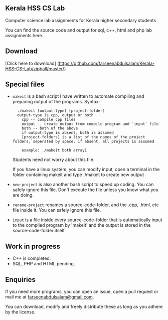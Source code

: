 
## Kerala HSS CS Lab
Computer science lab assignments for Kerala higher secondary students

You can find the source code and output for sql, c++, html and php lab assignments here.

## Download
[Click here to download] (https://github.com/farseenabdulsalam/Kerala-HSS-CS-Lab/zipball/master/)

## Special files
* `makeit` is a bash script I have written to automate compiling and preparing output of the programs.
  Syntax:
  ```
    ./makeit [output-type] [project-folder]
    output-type is cpp, output or both
      cpp -- compile cpp files
      output -- create output from compile program and `input` file
      both -- both of the above
      if output-type is absent, both is assumed
      [project-folders] is a list of the names of the project folders, seperated by space. if absent, all projects is assumed

      example: ./makeit both array1
    ```
  Students need not worry about this file.

  If you have a linux system, you can modify input, open a terminal in the folder containing makeit and type ./makeit to create new output

* `new-project` is also another bash script to speed up coding. You can safely ignore this file. Don't execute the file unless you know what you are doing.
* `rename-project` renames a source-code-folder, and the .cpp, .html, etc file inside it. You can safely ignore this file.
* `input` is a file inside every source-code-folder that is automatically input to the compiled program by 'makeit' and the output is stored in the source-code-folder itself


## Work in progress
* C++ is completed.
* SQL, PHP and HTML pending.


## Enquiries
If you need more programs, you can open an issue, open a pull request or mail me at farseenabdulsalam@gmail.com.

You can download, modify and freely distribute these as long as you adhere by the license.
